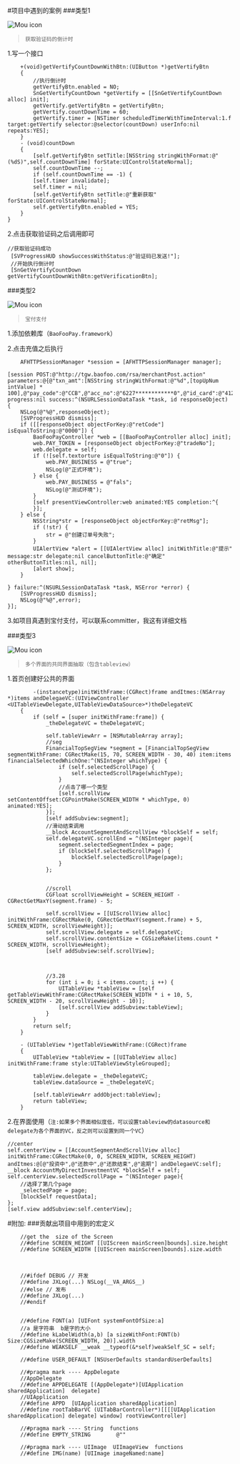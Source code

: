 #项目中遇到的案例
###类型1

![Mou icon](https://github.com/WowJesse/images-Gifs/blob/master/jesse3.gif?raw=true)


>`获取验证码的倒计时`

1.写一个接口

		+(void)getVertifyCountDownWithBtn:(UIButton *)getVertifyBtn
		{
		    //执行倒计时
		    getVertifyBtn.enabled = NO;
		    SnGetVertifyCountDown *getVertify = [[SnGetVertifyCountDown alloc] init];
		    getVertify.getVertifyBtn = getVertifyBtn;
		    getVertify.countDownTime = 60;
		    getVertify.timer = [NSTimer scheduledTimerWithTimeInterval:1.f target:getVertify selector:@selector(countDown) userInfo:nil repeats:YES];
		}
		- (void)countDown
		{
		    [self.getVertifyBtn setTitle:[NSString stringWithFormat:@"(%dS)",self.countDownTime] forState:UIControlStateNormal];
		    self.countDownTime --;
		    if (self.countDownTime == -1) {
	        [self.timer invalidate];
	        self.timer = nil;
	        [self.getVertifyBtn setTitle:@"重新获取" forState:UIControlStateNormal];
	        self.getVertifyBtn.enabled = YES;
	    }
	}

2.点击获取验证码之后调用即可

	//获取验证码成功
     [SVProgressHUD showSuccessWithStatus:@"验证码已发送!"];
     //开始执行倒计时
     [SnGetVertifyCountDown getVertifyCountDownWithBtn:getVerificationBtn];
     
     
###类型2

![Mou icon](https://github.com/WowJesse/images-Gifs/blob/master/jesse1.gif?raw=true)


>`宝付支付`

1.添加依赖库（`BaoFooPay.framework`）

2.点击充值之后执行

	    AFHTTPSessionManager *session = [AFHTTPSessionManager manager];
    
    [session POST:@"http://tgw.baofoo.com/rsa/merchantPost.action" parameters:@{@"txn_amt":[NSString stringWithFormat:@"%d",[topUpNum intValue] * 100],@"pay_code":@"CCB",@"acc_no":@"6227************0",@"id_card":@"412************0",@"id_holder":@"jesse",@"mobile":@"183********8"} progress:nil success:^(NSURLSessionDataTask *task, id responseObject) {
        NSLog(@"%@",responseObject);
        [SVProgressHUD dismiss];
        if ([[responseObject objectForKey:@"retCode"] isEqualToString:@"0000"]) {
            BaoFooPayController *web = [[BaoFooPayController alloc] init];
            web.PAY_TOKEN = [responseObject objectForKey:@"tradeNo"];
            web.delegate = self;
            if (![self.textorture isEqualToString:@"0"]) {
                web.PAY_BUSINESS = @"true";
                NSLog(@"正式环境");
            } else {
                web.PAY_BUSINESS = @"fals";
                NSLog(@"测试环境");
            }
            [self presentViewController:web animated:YES completion:^{
            }];
        } else {
            NSString*str = [responseObject objectForKey:@"retMsg"];
            if (!str) {
                str = @"创建订单号失败";
            }
            UIAlertView *alert = [[UIAlertView alloc] initWithTitle:@"提示" message:str delegate:nil cancelButtonTitle:@"确定" otherButtonTitles:nil, nil];
            [alert show];
        }
        
    } failure:^(NSURLSessionDataTask *task, NSError *error) {
        [SVProgressHUD dismiss];
        NSLog(@"%@",error);
    }];
3.如项目真遇到宝付支付，可以联系committer，我这有详细文档


###类型3

![Mou icon](https://github.com/WowJesse/images-Gifs/blob/master/jesse.gif?raw=true)


>`多个界面的共同界面抽取（包含tableview）`

1.首页创建好公共的界面

			-(instancetype)initWithFrame:(CGRect)frame andItmes:(NSArray *)items andDelegaeVC:(UIViewController <UITableViewDelegate,UITableViewDataSource>*)theDelegateVC
		{
		    if (self = [super initWithFrame:frame]) {
		        _theDelegateVC = theDelegateVC;

		        self.tableViewArr = [NSMutableArray array];
		        //seg
		        FinancialTopSegView *segment = [FinancialTopSegView segmentWithFrame: CGRectMake(15, 70, SCREEN_WIDTH - 30, 40) item:items financialSelectedWhichOne:^(NSInteger whichType) {
		            if (self.selectedScrollPage) {
		                self.selectedScrollPage(whichType);
		            }
		            //点击了哪一个类型
		            [self.scrollView setContentOffset:CGPointMake(SCREEN_WIDTH * whichType, 0) animated:YES];
		        }];
		        [self addSubview:segment];
		        //滑动结束调用
		        __block AccountSegmentAndScrollView *blockSelf = self;
		        self.delegateVC.scrollEnd = ^(NSInteger page){
		            segment.selectedSegmentIndex = page;
		            if (blockSelf.selectedScrollPage) {
		                blockSelf.selectedScrollPage(page);
		            }
		        };
		
		        
		        //scroll
		        CGFloat scrollViewHeight = SCREEN_HEIGHT - CGRectGetMaxY(segment.frame) - 5;
		        
		        self.scrollView = [[UIScrollView alloc] initWithFrame:CGRectMake(0, CGRectGetMaxY(segment.frame) + 5, SCREEN_WIDTH, scrollViewHeight)];
		        self.scrollView.delegate = self.delegateVC;
		        self.scrollView.contentSize = CGSizeMake(items.count * SCREEN_WIDTH, scrollViewHeight);
		        [self addSubview:self.scrollView];
		        
		        
		        
		        //3.28
		        for (int i = 0; i < items.count; i ++) {
		            UITableView *tableView = [self getTableViewWithFrame:CGRectMake(SCREEN_WIDTH * i + 10, 5, SCREEN_WIDTH - 20, scrollViewHeight - 10)];
		            [self.scrollView addSubview:tableView];
		        }
		    }
		    return self;
		}
		
		- (UITableView *)getTableViewWithFrame:(CGRect)frame
		{
		    UITableView *tableView = [[UITableView alloc] initWithFrame:frame style:UITableViewStyleGrouped];
		    
		    tableView.delegate = _theDelegateVC;
		    tableView.dataSource = _theDelegateVC;
		    
		    [self.tableViewArr addObject:tableView];
		    return tableView;
		}
		
2.在界面使用（`注:如果多个界面相似度低，可以设置tableview的datasource和delegate为各个界面的VC，反之则可以设置到同一个VC`）
	
	//center
    self.centerView = [[AccountSegmentAndScrollView alloc] initWithFrame:CGRectMake(0, 0, SCREEN_WIDTH, SCREEN_HEIGHT) andItmes:@[@"投资中",@"还款中",@"还款结束",@"逾期"] andDelegaeVC:self];
    __block AccountMyDirectInvestmentVC *blockSelf = self;
    self.centerView.selectedScrollPage = ^(NSInteger page){
        //选择了第几个page
        _selectedPage = page;
        [blockSelf requestData];
    };
    [self.view addSubview:self.centerView];

#附加:
###贡献出项目中用到的宏定义

	
		//get the  size of the Screen
		//#define SCREEN_HEIGHT [[UIScreen mainScreen]bounds].size.height
		//#define SCREEN_WIDTH [[UIScreen mainScreen]bounds].size.width
		
		
		
		//#ifdef DEBUG // 开发
		//#define JXLog(...) NSLog(__VA_ARGS__)
		//#else // 发布
		//#define JXLog(...)
		//#endif
		
		
		//#define FONT(a) [UIFont systemFontOfSize:a]
		//a 是字符串  b是字的大小
		//#define kLabelWidth(a,b) [a sizeWithFont:FONT(b) Size:CGSizeMake(SCREEN_WIDTH, 20)].width
		//#define WEAKSELF __weak __typeof(&*self)weakSelf_SC = self;
		
		//#define USER_DEFAULT [NSUserDefaults standardUserDefaults]  
		
		//#pragma mark ---- AppDelegate
		//AppDelegate
		//#define APPDELEGATE [(AppDelegate*)[UIApplication sharedApplication]  delegate]
		//UIApplication
		//#define APPD  [UIApplication sharedApplication]
		//#define rootTabBarVC (UITabBarController*)[[[[UIApplication sharedApplication] delegate] window] rootViewController]
		
		//#pragma mark ---- String  functions
		//#define EMPTY_STRING        @""
		
		//#pragma mark ---- UIImage  UIImageView  functions
		//#define IMG(name) [UIImage imageNamed:name]



